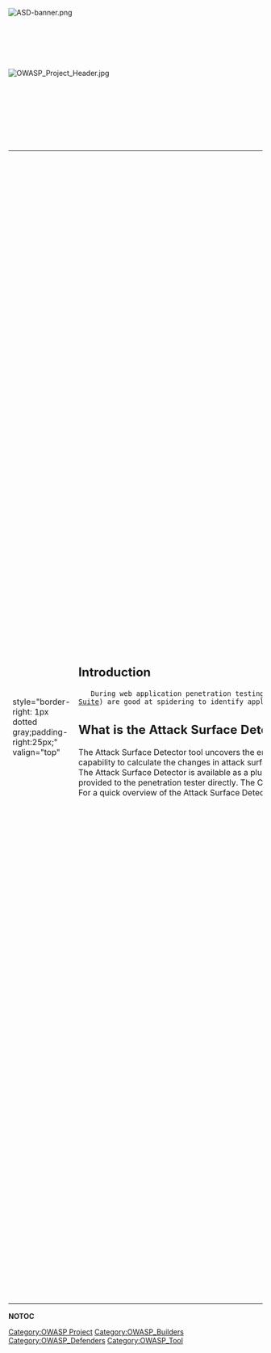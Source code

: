 <div style="width:100%;height:120px;border:0,margin:0;overflow: hidden;">

![ASD-banner.png](ASD-banner.png "ASD-banner.png")

</div>

<div style="width:100%;height:160px;border:0,margin:0;overflow: hidden;">

![OWASP_Project_Header.jpg](OWASP_Project_Header.jpg
"OWASP_Project_Header.jpg")

</div>

<table>
<tbody>
<tr class="odd">
<td><p>style="border-right: 1px dotted gray;padding-right:25px;" valign="top"</p></td>
<td><p><span style="color:#ff0000"></span></p>
<h2 id="introduction">Introduction</h2>
<p><span style="color:#000000"></p>
<p><code>   During web application penetration testing, it is important to enumerate your application's attack surface. While Dynamic Application Security Testing (DAST) tools (such as </code><a href="https://www.owasp.org/index.php/OWASP_Zed_Attack_Proxy_Project"><code>OWASP</code><code> </code><code>ZAP</code></a><code> and </code><a href="https://portswigger.net/"><code>PortSwigger</code><code> </code><code>Burp</code><code> </code><code>Suite</code></a><code>) are good at spidering to identify application attack surfaces, they will often fail to identify unlinked endpoints, optional parameters, and parameter datatypes and name. These endpoints and parameters not found often go untested, which can leave your application open to an attacker.</code></p>
<p></span></p>
<h2 id="what_is_the_attack_surface_detector">What is the Attack Surface Detector?</h2>
<p>The Attack Surface Detector tool uncovers the endpoints of a web application, the parameters these endpoints accept, and the data type of those parameters. This includes the unlinked endpoints a spider won't find in client-side code, or optional parameters totally unused in client-side code. It also has the capability to calculate the changes in attack surface between two versions of an application.<br />
The Attack Surface Detector is available as a plugin to both ZAP and Burp Suite, and a Command Line Interface (CLI) tool is also available. The CLI tool exports the attack surface as a JSON output, which can then be used by the ZAP and Burp Suite plugin. This is helpful for cases where the source code is not provided to the penetration tester directly. The CLI tool can also be used for other custom integration where you want to discover an application attack surface or changes in the attack surface.<br />
For a quick overview of the Attack Surface Detection tool, see this YouTube video:</p></td>
<td><p><a href="https://www.youtube.com/watch?v=jUUJNRcmqwI">YouTube Video</a></p>
<p>Below is a screenshot of the Burp Suite Attack Surface Detector plugin where you can see a list of endpoints, endpoint details, and their corresponding requests: <img src="ASD-Endpoint-Screens.png" title="fig:ASD-Endpoint-Screens.png" alt="ASD-Endpoint-Screens.png" /></p>
<h2 id="how_it_works">How it Works</h2>
<p><span style="color:#000000"> The Attack Surface Detector performs static code analyses to identify web application endpoints by parsing routes and identifying parameters (with supported languages and frameworks). This data is made available in ZAP and Burp Suite to help improve testing coverage. </span></p>
<h2 id="supported_languages_and_frameworks">Supported Languages and Frameworks</h2>
<p><span style="color:#000000"></p>
<table>
<tbody>
<tr class="odd">
<td><p><b>Java:</b></p></td>
<td><p>JSPs, Servlets, Struts, Spring MVC</p></td>
</tr>
<tr class="even">
<td><p><b>C#:</b></p></td>
<td><p>ASP.NET MVC, Web Forms</p></td>
</tr>
<tr class="odd">
<td><p><b>Ruby:</b></p></td>
<td><p>Rails</p></td>
</tr>
<tr class="even">
<td><p><b>Python:</b></p></td>
<td><p>Django</p></td>
</tr>
</tbody>
</table>
<p></span></p>
<h2 id="roadmap">Roadmap</h2>
<p>We continue to improve the attack surface detection accuracy for existing supported languages and frameworks, and we are looking to add additional language support, particularly for PHP and Python. If there are any PHP or Python developers that are looking to contribute, <a href="mailto:info@securedecisions.com">please let us know</a>.<br />
We are also looking to extend ASD for use in automated headless usage of ZAP and Burp and move the ASD ZAP plugin out of alpha classification, which requires <a href="https://github.com/zaproxy/zap-extensions/wiki/AddOnsBeta">internationalization</a>. If anyone can help, we would love your contributions.<br />
Finally, we are really interested in what the community thinks will help improve ASD and we will adjust our roadmap based on that feedback.</p>
<h2 id="getting_involved">Getting Involved</h2>
<p>Contributions to the Attack Surface Detector project are encouraged and welcome. Additions of new features and enhancements can be provided through <a href="https://github.com/secdec/">GitHub</a>. We are eager to get user feedback, so please <a href="mailto:info@securedecisions.com">reach out to us</a> or fill out this <a href="https://www.surveymonkey.com/r/D2N87GB">ASD survey</a>.</p>
<h2 id="licensing">Licensing</h2>
<p><span style="color:#000000"> The Attack Surface Detector plugin is free to use. It is licensed under the <a href="https://www.mozilla.org/en-US/MPL/2.0/">link Mozilla Public License 2.0</a>. </span></p>
<h2 id="acknowledgements">Acknowledgements</h2>
<p><span style="color:#000000"> The Attack Surface Detection project is led by <a href="https://securedecisions.com/">Secure Decisions</a> and was developed in collaboration with <a href="https://www.denimgroup.com/">Denim Group</a> under a research grant sponsored by the Department of Homeland Security (DHS) Science and Technology Directorate, Cyber Security Division (DHS S&amp;T/CSD), BAA via contract number HHSP233201600058C. </span></p></td>
<td><p>style="padding-left:25px;width:275px;border-right: 1px dotted gray;padding-right:25px;" valign="top"</p></td>
<td><h2 id="project_resources">Project Resources</h2>
<p><span style="color:#ff0000"></span></p>
<p>The Attack Surface Detector is available in the ZAP Marketplace and PortSwigger BApp Store, and can be installed directly from within those tools.</p>
<h4 id="asd_plugin_for_owasp_zap">ASD Plugin for OWASP ZAP:</h4>
<p><a href="https://github.com/secdec/attack-surface-detector-zap/releases">Download ZAP Plugin</a></p>
<p><a href="https://github.com/secdec/attack-surface-detector-zap/wiki">Documentation</a></p>
<p><a href="https://github.com/secdec/attack-surface-detector-zap/issues">Submit Feedback</a></p>
<p><a href="https://github.com/secdec/attack-surface-detector-zap">GitHub Source Code</a></p>
<h4 id="asd_plugin_for_portswigger_burp">ASD Plugin for PortSwigger Burp:</h4>
<p><a href="https://github.com/secdec/attack-surface-detector-burp/releases">Download Burp Suite Plugin</a></p>
<p><a href="https://github.com/secdec/attack-surface-detector-burp/wiki">Documentation</a></p>
<p><a href="https://github.com/secdec/attack-surface-detector-burp/issues">Submit Feedback</a></p>
<p><a href="https://github.com/secdec/attack-surface-detector-burp">GitHub Source Code</a></p>
<p>====ASD Command-Line <a href="Tool:====">Tool:====</a> <a href="https://github.com/secdec/attack-surface-detector-cli/releases">Download ASD CLI</a></p>
<p><a href="https://github.com/secdec/attack-surface-detector-cli/wiki">Documentation</a></p>
<p><a href="https://github.com/secdec/attack-surface-detector-cli/issues">Submit Feedback</a></p>
<p><a href="https://github.com/secdec/attack-surface-detector-cli">GitHub Source Code</a></p>
<h2 id="news_and_events">News and Events</h2>
<ul>
<li><span style="background: #66CCFF; font-size:85%;padding:2px;">24 Aug 2018</span> <a href="https://github.com/secdec/attack-surface-detector-zap/releases">Version 1.1.2 of the ASD ZAP plugin is out!</a></li>
<li><span style="background: #66CCFF; font-size:85%;padding:2px;">23 Aug 2018</span> <a href="https://github.com/secdec/attack-surface-detector-burp/releases">Version 1.1.2 of the ASD Burp Suite plugin is out!</a></li>
<li><span style="background: #66CCFF; font-size:85%;padding:2px;">20 Jul 2018</span> <a href="https://github.com/secdec/attack-surface-detector-cli/releases">Version 1.2.16 of the ASD CLI is out!</a></li>
</ul>
<h2 id="contact_us">Contact Us</h2>
<p>Project Leader: Ken Prole</p>
<p>Email: <a href="mailto:ken.prole@securedecisions.com">ken.prole@securedecisions.com</a></p>
<ul>
<li><a href="mailto:info@securedecisions.com">Email us</a></li>
<li><a href="https://twitter.com/secdec">@SecDec</a></li>
</ul>
<h2 id="related_projects">Related Projects</h2>
<p><span style="color:#000000"></span></p>
<ul>
<li><a href="OWASP_Zed_Attack_Proxy_Project" title="wikilink">OWASP Zed Attack Proxy Project</a></li>
<li><a href="OWASP_Code_Pulse_Project" title="wikilink">OWASP Code Pulse Project</a></li>
</ul>
<h2 id="classifications">Classifications</h2>
<table>
<tbody>
<tr class="odd">
<td><p>rowspan="2" width="50%" valign="top" align="center"</p></td>
<td><figure>
<img src="New_projects.png" title="New_projects.png" alt="New_projects.png" width="100" /><figcaption>New_projects.png</figcaption>
</figure></td>
<td><p>width="50%" valign="top" align="center"</p></td>
<td><figure>
<img src="Owasp-breakers-small.png" title="Owasp-breakers-small.png" alt="Owasp-breakers-small.png" /><figcaption>Owasp-breakers-small.png</figcaption>
</figure></td>
</tr>
<tr class="even">
<td><p>width="50%" valign="top" align="center"</p></td>
<td><figure>
<img src="Owasp-defenders-small.png" title="Owasp-defenders-small.png" alt="Owasp-defenders-small.png" /><figcaption>Owasp-defenders-small.png</figcaption>
</figure></td>
<td></td>
<td></td>
</tr>
<tr class="odd">
<td><p>colspan="2" align="center"</p></td>
<td><figure>
<img src="Project_Type_Files_TOOL.jpg" title="Project_Type_Files_TOOL.jpg" alt="Project_Type_Files_TOOL.jpg" /><figcaption>Project_Type_Files_TOOL.jpg</figcaption>
</figure></td>
<td></td>
<td></td>
</tr>
</tbody>
</table></td>
</tr>
</tbody>
</table>

__NOTOC__ <headertabs />

[Category:OWASP Project](Category:OWASP_Project "wikilink")
[Category:OWASP_Builders](Category:OWASP_Builders "wikilink")
[Category:OWASP_Defenders](Category:OWASP_Defenders "wikilink")
[Category:OWASP_Tool](Category:OWASP_Tool "wikilink")